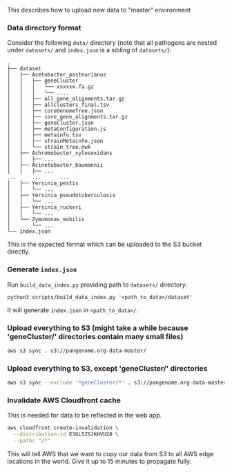 This describes how to upload new data to "master" environment

### Data directory format

Consider the following `data/` directory (note that all pathogens are nested under `datasets/` and `index.json` is a
sibling of `datasets/`):

```
.
├── dataset
│   ├── Acetobacter_pasteurianus
│   │   ├── geneCluster
│   │   │   └── xxxxxx.fa.gz
│   │   │   └── ....
│   │   ├── all_gene_alignments.tar.gz
│   │   ├── allclusters_final.tsv
│   │   ├── coreGenomeTree.json
│   │   ├── core_gene_alignments.tar.gz
│   │   ├── geneCluster.json
│   │   ├── metaConfiguration.js
│   │   ├── metainfo.tsv
│   │   ├── strainMetainfo.json
│   │   └── strain_tree.nwk
│   ├── Achromobacter_xylosoxidans
│   │   ├── ...
│   ├── Acinetobacter_baumannii
│   │   ├── ...
...     ...      ...
│   ├── Yersinia_pestis
│   │   └── ...
│   ├── Yersinia_pseudotuberculosis
│   │   └── ...
│   ├── Yersinia_ruckeri
│   │   └── ...
│   └── Zymomonas_mobilis
│       └── ...
└── index.json
```

This is the expected format which can be uploaded to the S3 bucket directly.

### Generate `index.json`

Run `build_data_index.py` providing path to `datasets/` directory:

```
python3 scripts/build_data_index.py '<path_to_data>/dataset'
```

It will generate `index.json` in `<path_to_data>/`.

### Upload everything to S3 (might take a while because 'geneCluster/' directories contain many small files)

```bash
aws s3 sync . s3://pangenome.org-data-master/
```

### Upload everything to S3, except 'geneCluster/' directories

```bash
aws s3 sync --exclude '*geneCluster/*' . s3://pangenome.org-data-master/
```

### Invalidate AWS Cloudfront cache

This is needed for data to be reflected in the web app.

```bash
aws cloudfront create-invalidation \
  --distribution-id E3GL5ZSJKHVU20 \
  --paths "/*"
```

This will tell AWS that we want to copy our data from S3 to all AWS edge locations in the world. Give it up to 15 minutes to propagate fully.
